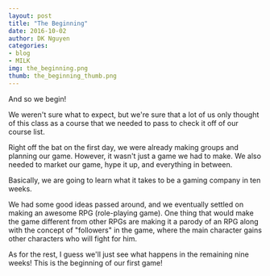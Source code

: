 ```yaml
---
layout: post
title: "The Beginning"
date: 2016-10-02
author: DK Nguyen
categories:
- blog
- MILK
img: the_beginning.png
thumb: the_beginning_thumb.png
---
```

And so we begin!

We weren't sure what to expect, but we're sure that a lot of us only thought of this class as a course that we needed to pass to check it off of our course list.

Right off the bat on the first day, we were already making groups and planning our game. However, it wasn't just a game we had to make. We also needed to market our game, hype it up, and everything in between.

Basically, we are going to learn what it takes to be a gaming company in ten weeks.

We had some good ideas passed around, and we eventually settled on making an awesome RPG (role-playing game). One thing that would make the game different from other RPGs are making it a parody of an RPG along with the concept of "followers" in the game, where the main character gains other characters who will fight for him.

As for the rest, I guess we'll just see what happens in the remaining nine weeks! This is the beginning of our first game!
